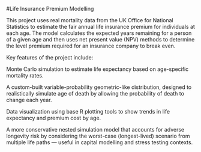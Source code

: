 #Life Insurance Premium Modelling

This project uses real mortality data from the UK Office for National Statistics to estimate the fair annual life insurance premium for individuals at each age. The model calculates the expected years remaining for a person of a given age and then uses net present value (NPV) methods to determine the level premium required for an insurance company to break even.

Key features of the project include:

Monte Carlo simulation to estimate life expectancy based on age-specific mortality rates.

A custom-built variable-probability geometric-like distribution, designed to realistically simulate age of death by allowing the probability of death to change each year.

Data visualization using base R plotting tools to show trends in life expectancy and premium cost by age.

A more conservative nested simulation model that accounts for adverse longevity risk by considering the worst-case (longest-lived) scenario from multiple life paths — useful in capital modelling and stress testing contexts.
